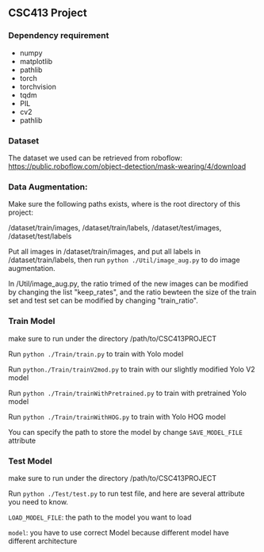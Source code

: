 ## CSC413 Project

### Dependency requirement

* numpy
* matplotlib
* pathlib
* torch
* torchvision
* tqdm
* PIL
* cv2
* pathlib

### Dataset

The dataset we used can be retrieved from roboflow: 
https://public.roboflow.com/object-detection/mask-wearing/4/download

### Data Augmentation:

Make sure the following paths exists, where <root> is the root directory of this project:

<root>/dataset/train/images, <root>/dataset/train/labels, <root>/dataset/test/images, <root>/dataset/test/labels

Put all images in <root>/dataset/train/images, and put all labels in <root>/dataset/train/labels, then 
run `python ./Util/image_aug.py` to do image augmentation.

In <root>/Util/image_aug.py, the ratio trimed of the new images can be modified by changing the list "keep_rates", and the ratio bewteen the size of the train set and test set can be modified by changing "train_ratio".

### Train Model

make sure to run under the directory /path/to/CSC413PROJECT 

Run `python ./Train/train.py` to train with Yolo model

Run `python./Train/trainV2mod.py` to train with our slightly modified Yolo V2 model 

Run `python ./Train/trainWithPretrained.py` to train with pretrained Yolo model

Run `python ./Train/trainWithHOG.py` to train with Yolo HOG model

You can specify the path to store the model by change `SAVE_MODEL_FILE` attribute  

### Test Model

make sure to run under the directory /path/to/CSC413PROJECT  

Run `python ./Test/test.py` to run test file, and here are several attribute you need to know.

`LOAD_MODEL_FILE`: the path to the model you want to load

`model`: you have to use correct Model because different model have different architecture

